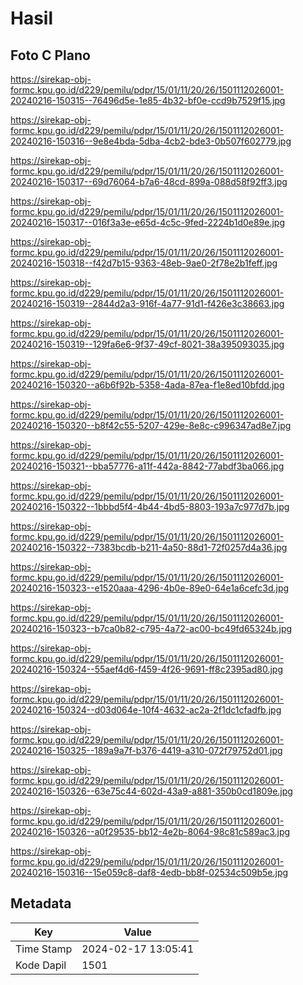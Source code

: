 # Hasil

## Foto C Plano

https://sirekap-obj-formc.kpu.go.id/d229/pemilu/pdpr/15/01/11/20/26/1501112026001-20240216-150315--76496d5e-1e85-4b32-bf0e-ccd9b7529f15.jpg

https://sirekap-obj-formc.kpu.go.id/d229/pemilu/pdpr/15/01/11/20/26/1501112026001-20240216-150316--9e8e4bda-5dba-4cb2-bde3-0b507f602779.jpg

https://sirekap-obj-formc.kpu.go.id/d229/pemilu/pdpr/15/01/11/20/26/1501112026001-20240216-150317--69d76064-b7a6-48cd-899a-088d58f92ff3.jpg

https://sirekap-obj-formc.kpu.go.id/d229/pemilu/pdpr/15/01/11/20/26/1501112026001-20240216-150317--016f3a3e-e65d-4c5c-9fed-2224b1d0e89e.jpg

https://sirekap-obj-formc.kpu.go.id/d229/pemilu/pdpr/15/01/11/20/26/1501112026001-20240216-150318--f42d7b15-9363-48eb-9ae0-2f78e2b1feff.jpg

https://sirekap-obj-formc.kpu.go.id/d229/pemilu/pdpr/15/01/11/20/26/1501112026001-20240216-150319--2844d2a3-916f-4a77-91d1-f426e3c38663.jpg

https://sirekap-obj-formc.kpu.go.id/d229/pemilu/pdpr/15/01/11/20/26/1501112026001-20240216-150319--129fa6e6-9f37-49cf-8021-38a395093035.jpg

https://sirekap-obj-formc.kpu.go.id/d229/pemilu/pdpr/15/01/11/20/26/1501112026001-20240216-150320--a6b6f92b-5358-4ada-87ea-f1e8ed10bfdd.jpg

https://sirekap-obj-formc.kpu.go.id/d229/pemilu/pdpr/15/01/11/20/26/1501112026001-20240216-150320--b8f42c55-5207-429e-8e8c-c996347ad8e7.jpg

https://sirekap-obj-formc.kpu.go.id/d229/pemilu/pdpr/15/01/11/20/26/1501112026001-20240216-150321--bba57776-a11f-442a-8842-77abdf3ba066.jpg

https://sirekap-obj-formc.kpu.go.id/d229/pemilu/pdpr/15/01/11/20/26/1501112026001-20240216-150322--1bbbd5f4-4b44-4bd5-8803-193a7c977d7b.jpg

https://sirekap-obj-formc.kpu.go.id/d229/pemilu/pdpr/15/01/11/20/26/1501112026001-20240216-150322--7383bcdb-b211-4a50-88d1-72f0257d4a36.jpg

https://sirekap-obj-formc.kpu.go.id/d229/pemilu/pdpr/15/01/11/20/26/1501112026001-20240216-150323--e1520aaa-4296-4b0e-89e0-64e1a6cefc3d.jpg

https://sirekap-obj-formc.kpu.go.id/d229/pemilu/pdpr/15/01/11/20/26/1501112026001-20240216-150323--b7ca0b82-c795-4a72-ac00-bc49fd65324b.jpg

https://sirekap-obj-formc.kpu.go.id/d229/pemilu/pdpr/15/01/11/20/26/1501112026001-20240216-150324--55aef4d6-f459-4f26-9691-ff8c2395ad80.jpg

https://sirekap-obj-formc.kpu.go.id/d229/pemilu/pdpr/15/01/11/20/26/1501112026001-20240216-150324--d03d064e-10f4-4632-ac2a-2f1dc1cfadfb.jpg

https://sirekap-obj-formc.kpu.go.id/d229/pemilu/pdpr/15/01/11/20/26/1501112026001-20240216-150325--189a9a7f-b376-4419-a310-072f79752d01.jpg

https://sirekap-obj-formc.kpu.go.id/d229/pemilu/pdpr/15/01/11/20/26/1501112026001-20240216-150326--63e75c44-602d-43a9-a881-350b0cd1809e.jpg

https://sirekap-obj-formc.kpu.go.id/d229/pemilu/pdpr/15/01/11/20/26/1501112026001-20240216-150326--a0f29535-bb12-4e2b-8064-98c81c589ac3.jpg

https://sirekap-obj-formc.kpu.go.id/d229/pemilu/pdpr/15/01/11/20/26/1501112026001-20240216-150316--15e059c8-daf8-4edb-bb8f-02534c509b5e.jpg


## Metadata

| Key        | Value               |
| ---------- | ------------------- |
| Time Stamp | 2024-02-17 13:05:41 |
| Kode Dapil | 1501                |



